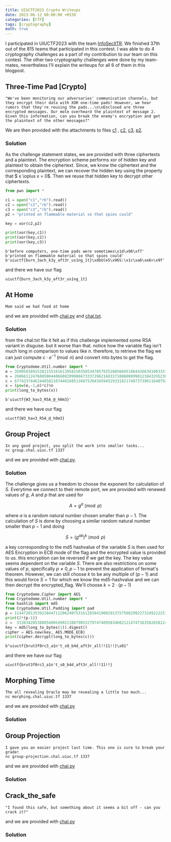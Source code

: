 ```yaml
---
title: UIUCTF2023 Crypto Writeups
date: 2023-06-12 00:00:00 +0530
categories: [CTF]
tags: [cryptography]
math: true
---
```

I participated in UIUCTF2023 with the team <a href="https://ctftime.org/team/16691/">InfoSecIITR</a>. We finished $37$th out of the $815$ teams that participated in this contest. I was able to do $4$ cryptography challenges as a part of my contribution to our team on this contest. The other two cryptography challenges were done by my team-mates, nevertheless I'll explain the writeups for all $6$ of them in this blogpost. 
## Three-Time Pad [Crypto]
```
"We've been monitoring our adversaries' communication channels, but they encrypt their data with XOR one-time pads! However, we hear rumors that they're reusing the pads...\n\nEnclosed are three encrypted messages. Our mole overheard the plaintext of message 2. Given this information, can you break the enemy's encryption and get the plaintext of the other messages?"
```

We are then provided with the attachments to files <a href="/ignore/uiu/c1">c1</a>
, <a href="/ignore/uiu/c2">c2</a>, <a href="/ignore/uiu/c3">c3</a>, <a href="/ignore/uiu/p2">p2</a>.

### Solution
As the challenge statement states, we are provided with three ciphertexts and a plaintext. The encryption scheme performs xor of hidden key and plaintext to obtain the ciphertext. Since, we know the ciphertext and the corresponding plaintext, we can recover the hidden key using the property that $ x \oplus x = 0$. Then we reuse that hidden key to decrypt other ciphertexts. 
```python
from pwn import *

c1 = open("c1","rb").read()
c2 = open("c2","rb").read()
c3 = open("c3","rb").read()
p2 = "printed on flammable material so that spies could"

key = xor(c2,p2)

print(xor(key,c1))
print(xor(key,c2))
print(xor(key,c3))
``` 
```
b'before computers, one-time pads were sometimes\x1d\x96\xf7'
b'printed on flammable material so that spies could'
b'uiuctf{burn_3ach_k3y_aft3r_us1ng_1t}\xdbU(e5\x96S:\x1c\xa6\xe6>\x9f'
```
and there we have our flag 
```
uiuctf{burn_3ach_k3y_aft3r_us1ng_1t}
```
## At Home
```
Mom said we had food at home
```
and we are provided with <a href="/ignore/uiu2/chal.py">chal.py</a> and <a href="/ignore/uiu2/chal.txt">chal.txt</a>. 
### Solution
from the chal.txt file it felt as if this challenge implemented some RSA variant in disguise. but it worse than that. notice how the variable flag isn't much long in comparison to values like $n$. therefore, to retrieve the flag we can just compute $c \cdot e^{-1} \pmod{n}$ and convert into bytes to get the flag. 
```python
from Cryptodome.Util.number import *
e = 359050389152821553416139581503505347057925208560451864426634100333116560422313639260283981496824920089789497818520105189684311823250795520058111763310428202654439351922361722731557743640799254622423104811120692862884666323623693713
n = 26866112476805004406608209986673337296216833710860089901238432952384811714684404001885354052039112340209557226256650661186843726925958125334974412111471244462419577294051744141817411512295364953687829707132828973068538495834511391553765427956458757286710053986810998890293154443240352924460801124219510584689
c = 67743374462448582107440168513687520434594529331821740737396116407928111043815084665002104196754020530469360539253323738935708414363005373458782041955450278954348306401542374309788938720659206881893349940765268153223129964864641817170395527170138553388816095842842667443210645457879043383345869
x = (pow(e,-1,n)*c)%n
print(long_to_bytes(x))
```
```
b'uiuctf{W3_hav3_R5A_@_h0m3}'
```
and there we have our flag 
```
uiuctf{W3_hav3_R5A_@_h0m3}
```

## Group Project
```
In any good project, you split the work into smaller tasks...
nc group.chal.uiuc.tf 1337
```
and we are provided with <a href="/ignore/uiu3/chal.py">chal.py</a>. 
### Solution
The challenge gives us a freedom to choose the exponent for calculation of $S$. Everytime we connect to their remote port, we are provided with renewed values of $g$, $A$ and $p$ that are used for 

$$ 
A = g^{a} \pmod {p}
$$

where $a$ is a random natural number chosen smaller than $p-1$. The calculation of $S$ is done by choosing a similar random natural number smaller than $p-1$ and doing

$$
S = \left(g ^{ab}\right)^k \pmod{p}
$$

a key corresponding to the md5 hashvalue of the variable $S$ is then used for AES Encryption in ECB mode of the flag and the encrypted value is provided to us. this encryption can be reversed if we get the key. The key value seems dependent on the variable $S$. There are also restrictions on some values of $p$, specifically $p \neq 0, p-1$ to prevent the application of fermat's theorem. However, we can still choose $k$ to be any multiple of $(p-1)$ and this would force $S=1$ for which we know the md5-hashvalue and we can then decrypt the encrypted_flag. We'll choose $k=2\cdot \left( p-1 \right)$
```python
from Cryptodome.Cipher import AES
from Cryptodome.Util.number import *
from hashlib import md5
from Cryptodome.Util.Padding import pad
p = 114472013539228447112062407531612836419002913757508299227324922225196360365729450385394963669470106068659455445122091403847945485093307001413796222142804689129152564428276449745015123921635186724327067057821907457804045095717376446319136804891172131689062687595283052929948727605026226900110583661768773691543
print(2*(p-1))
c =  31383420538805400549021388790532797474095834602121474716358265812491198185235485912863164473747446452579209175051706
key = md5(long_to_bytes(1)).digest()
cipher = AES.new(key, AES.MODE_ECB)
print(cipher.decrypt(long_to_bytes(c)))
```
```
b"uiuctf{brut3f0rc3_a1n't_s0_b4d_aft3r_all!!11!!}\x01"
```
and there we have our flag 
```
uiuctf{brut3f0rc3_a1n't_s0_b4d_aft3r_all!!11!!}
```
## Morphing Time
```
The all revealing Oracle may be revealing a little too much...
nc morphing.chal.uiuc.tf 1337
```
and we are provided with <a href="/ignore/uiu4/chal.py">chal.py</a>
### Solution

## Group Projection
```
I gave you an easier project last time. This one is sure to break your grade!
nc group-projection.chal.uiuc.tf 1337
```
and we are provided with <a href="/ignore/uiu5/chal.py">chal.py</a>
### Solution
## Crack_the_safe
```
"I found this safe, but something about it seems a bit off - can you crack it?"
```
and we are provided with <a href="/ignore/uiu6/chal.py">chal.py</a>
### Solution 
